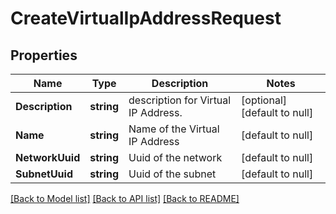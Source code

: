 # CreateVirtualIpAddressRequest

## Properties
Name | Type | Description | Notes
------------ | ------------- | ------------- | -------------
**Description** | **string** | description for Virtual IP Address. | [optional] [default to null]
**Name** | **string** | Name of the Virtual IP Address | [default to null]
**NetworkUuid** | **string** | Uuid of the network | [default to null]
**SubnetUuid** | **string** | Uuid of the subnet | [default to null]

[[Back to Model list]](../README.md#documentation-for-models) [[Back to API list]](../README.md#documentation-for-api-endpoints) [[Back to README]](../README.md)


